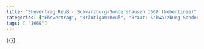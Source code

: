 ```yaml
---
title: "Ehevertrag Reuß - Schwarzburg-Sondershausen 1668 (Nebenlinie)"
categories: ["Ehevertrag", "Bräutigam:Reuß", "Braut: Schwarzburg-Sondershausen", "Eheschließung vollzogen?:Ja", "verschiedenkonfessionelle Ehe?:Nein", "Dynastie Bräutigam:unbekannt", "Akteur Bräutigam:unbekannt", "Akteur Braut:unbekannt", "Textbezug?:nein", "Ständisch?:nein", "Ratifikation?:nein", "Sonstiges?:nein", "Bräutigam:Reuß", "Braut: Schwarzburg-Sondershausen"]
tags: [ "1668"]
---
```

<!--more-->
{{<v179>}}